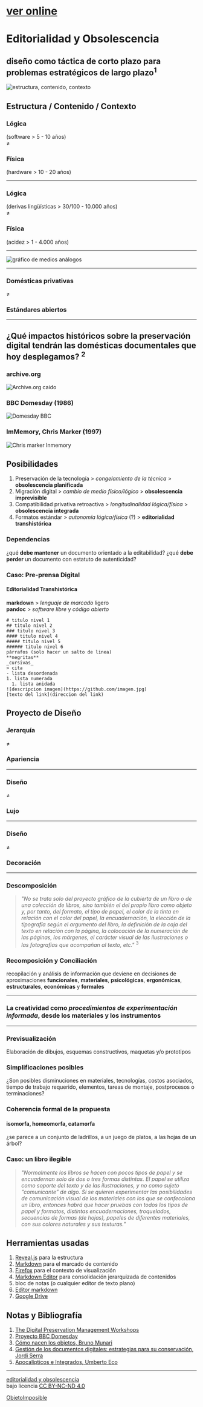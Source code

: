 # [ver online](https://nicolasvenegas.github.io/curatorial2024/)

# Editorialidad y Obsolescencia
## diseño como táctica de corto plazo para problemas estratégicos de largo plazo<sup>1</sup> 

![estructura, contenido, contexto](img/estructura_contenido_contexto.png)

## Estructura / Contenido / Contexto


					
### Lógica
(software > 5 - 10 años)<br/>
≠<br/>
### Física
(hardware > 10 - 20 años)

<hr/>

### Lógica <br/>
(derivas lingüísticas > 30/100 - 10.000 años)<br/>
≠<br/>
### Física <br/>
(acidez > 1 - 4.000 años)

<hr/>

![gráfico de medios análogos](img/grafico_mediosFisicos.png)

<hr/>

### Domésticas privativas 
≠ 
### Estándares abiertos

<hr/>

## ¿Qué impactos históricos sobre la preservación digital tendrán las domésticas documentales que hoy desplegamos? <sup>2</sup>

### archive.org
![Archive.org caido](img/archiveorg_caido.png)

### BBC Domesday (1986)
![Domesday BBC](img/DomesdayBBC.jpg)

### ImMemory, Chris Marker (1997)
![Chris marker Inmemory](img/chrismarker_inmemory.jpg)

## Posibilidades
1. Preservación de la tecnología > *congelamiento de la técnica* > **obsolescencia planificada**
2. Migración digital > *cambio de medio físico/lógico* > **obsolescencia imprevisible**
3. Compatibilidad privativa retroactiva > *longitudinalidad lógica/física* > **obsolescencia integrada**
4. Formatos estándar > *autonomía lógica/física* (?) > **editorialidad transhistórica**

### Dependencias
¿qué **debe mantener** un documento orientado a la editabilidad?
¿qué **debe perder** un documento con estatuto de autenticidad?

### Caso: Pre-prensa Digital
#### Editorialidad Transhistórica
**markdown** > *lenguaje de marcado* ligero <br/>
**pandoc** > *software libre* y *código abierto*

```
# titulo nivel 1
## titulo nivel 2
### titulo nivel 3
#### titulo nivel 4
##### titulo nivel 5
###### titulo nivel 6
párrafos (solo hacer un salto de linea)
**negritas**
_cursivas_
> cita
- lista desordenada
1. lista numerada
  1. lista anidada
![descripcion imagen](https://github.com/imagen.jpg)
[texto del link](direccion del link)
```

## Proyecto de Diseño

### Jerarquía 
≠ 
### Apariencia

<hr/>

### Diseño
≠ 
### Lujo

<hr/>

### Diseño
≠ 
### Decoración

<hr/>

### Descomposición
> _"No se trata solo del proyecto gráfico de la cubierta de un libro o de una colección de libros, sino también el del propio libro como objeto y, por tanto, del formato, el tipo de papel, el color de la tinta en relación con el color del papel, la encuadernación, la elección de la tipografía según el argumento del libro, la definición de la caja del texto en relación con la página, la colocación de la numeración de las páginas, los márgenes, el carácter visual de las ilustraciones o las fotografías que acompañan al texto, etc."_ <sup>3</sup>

### Recomposición y Conciliación	
recopilación y análisis de información que deviene en decisiones de aproximaciones **funcionales**, **materiales**, **psicológicas**, **ergonómicas**, **estructurales**, **económicas** y **formales**

<hr/>

### La creatividad como _procedimientos de experimentación informada_, desde los materiales y los instrumentos

<hr/>

### Previsualización
Elaboración de dibujos, esquemas constructivos, maquetas y/o prototipos

### Simplificaciones posibles
¿Son posibles disminuciones en materiales, tecnologías, costos asociados, tiempo de trabajo requerido, elementos, tareas de montaje, postprocesos o terminaciones?

### Coherencia formal de la propuesta
#### isomorfa, homeomorfa, catamorfa
¿se parece a un conjunto de ladrillos, a un juego de platos, a las hojas de un árbol?

### Caso: un libro ilegible
> _"Normalmente los libros se hacen con pocos tipos de papel y se encuadernan solo de dos o tres formas distintas. El papel se utiliza como soporte del texto y de las ilustraciones, y no como sujeto “comunicante” de algo. Si se quieren experimentar las posibilidades de comunicación visual de los materiales con los que se confecciona un libro, entonces habrá que hacer pruebas con todos los tipos de papel y formatos, distintas encuadernaciones, troquelados, secuencias de formas (de hojas), papeles de diferentes materiales, con sus colores naturales y sus texturas."_

## Herramientas usadas
1. [Reveal.js](https://revealjs.com/) para la estructura
2. [Markdown](https://daringfireball.net/) para el marcado de contenido
3. [Firefox](https://www.mozilla.org/es-CL/firefox/new/) para el contexto de visualización
4. [Markdown Editor](https://jbt.github.io/markdown-editor/) para consolidación jerarquizada de contenidos
5. bloc de notas (o cualquier editor de texto plano)
6. [Editor markdown](https://jbt.github.io/markdown-editor/)
7. [Google Drive](https://drive.google.com)

## Notas y Bibliografía
1. [The Digital Preservation Management Workshops](https://dpworkshop.org/dpm-eng/workshops/fiveday.html)
2. [Proyecto BBC Domesday](https://es.wikibrief.org/wiki/BBC_Domesday_Project)
3. [Cómo nacen los objetos, Bruno Munari](https://drive.google.com/file/d/1S_uA80-0v_LmDII1pOk2hCX63crjqDl-/view?usp=sharing)
4. [Gestión de los documentos digitales: estrategias para su conservación, Jordi Serra](https://drive.google.com/file/d/1fJ1mgoI78fuAQBdhA1m7mdwTVWA1_Vi2/view?usp=sharing)
5. [Apocalípticos e Integrados, Umberto Eco](https://drive.google.com/file/d/1O9QunwCSorQMS1rzUoMUSjhQ62nX3nzC/view?usp=sharing)

<hr/>

<p xmlns:cc="http://creativecommons.org/ns#" xmlns:dct="http://purl.org/dc/terms/"><a property="dct:title" rel="cc:attributionURL" href="https://nicolasvenegas.github.io/curatorial2024/" target="_blank">editorialidad y obsolescencia</a> <br/>bajo licencia <a href="https://creativecommons.org/licenses/by-nc-nd/4.0/?ref=chooser-v1" target="_blank" rel="license noopener noreferrer" style="display:inline-block;">CC BY-NC-ND 4.0</a></p> 
					<a rel="cc:attributionURL dct:creator" property="cc:attributionName" href="https://objetoimposible.cl" target="_blank">ObjetoImposible</a>